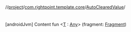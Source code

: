//[project](../../index.md)/[com.rightpoint.template.core](../index.md)/[AutoClearedValue](index.md)/[<init>](-init-.md)



# <init>
[androidJvm]
Content
fun <[T](index.md) : [Any](https://kotlinlang.org/api/latest/jvm/stdlib/kotlin/-any/index.html)> [<init>](-init-.md)(fragment: [Fragment](https://developer.android.com/reference/kotlin/androidx/fragment/app/Fragment.html))
